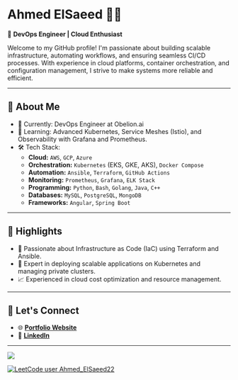# Ahmed ElSaeed 👩‍💻

🔧 **DevOps Engineer | Cloud Enthusiast**

Welcome to my GitHub profile! I'm passionate about building scalable infrastructure, automating workflows, and ensuring seamless CI/CD processes. With experience in cloud platforms, container orchestration, and configuration management, I strive to make systems more reliable and efficient.

---

## 🚀 **About Me**
- 💼 Currently: DevOps Engineer at Obelion.ai  
- 🌱 Learning: Advanced Kubernetes, Service Meshes (Istio), and Observability with Grafana and Prometheus.  
- 🛠 Tech Stack:  
  - **Cloud:** `AWS`, `GCP`, `Azure`  
  - **Orchestration:** `Kubernetes` (EKS, GKE, AKS), `Docker Compose`  
  - **Automation:** `Ansible`, `Terraform`, `GitHub Actions`  
  - **Monitoring:** `Prometheus`, `Grafana`, `ELK Stack`  
  - **Programming:** `Python`, `Bash`, `Golang`, `Java`, `C++`
  - **Databases:**  `MySQL`, `PostgreSQL`, `MongoDB`
  - **Frameworks:** `Angular`, `Spring Boot`

---

## 🌟 **Highlights**
- 🎯 Passionate about Infrastructure as Code (IaC) using Terraform and Ansible.  
- 🚢 Expert in deploying scalable applications on Kubernetes and managing private clusters.  
- 📈 Experienced in cloud cost optimization and resource management.  

---

## 🤝 **Let's Connect**
- 🌐 **[Portfolio Website](https://ahmedelsa3eed.github.io/)**  
- 💼 **[LinkedIn](https://www.linkedin.com/in/el-saeed/)**  

---
 
![](https://komarev.com/ghpvc/?username=Ahmedelsa3eed)

<!-- 
[![GitHub Streak](https://streak-stats.demolab.com/?user=Ahmedelsa3eed)](https://git.io/streak-stats)

[![Ahmedelsa3eed's GitHub stats](https://github-readme-stats.vercel.app/api?username=Ahmedelsa3eed&hide=stars&count_private=true&show_icons=true&theme=radical)](https://github.com/Ahmedelsa3eed/github-readme-stats)
-->

[![LeetCode user Ahmed_ElSaeed22](https://img.shields.io/badge/dynamic/json?style=plastic&labelColor=black&color=%23ffa116&label=Solved&query=solved&url=https%3A%2F%2Fleetcode-badge.vercel.app%2Fapi%2Fusers%2FAhmed_ElSaeed22&logo=leetcode&logoColor=yellow)](https://leetcode.com/Ahmed_ElSaeed22/)

